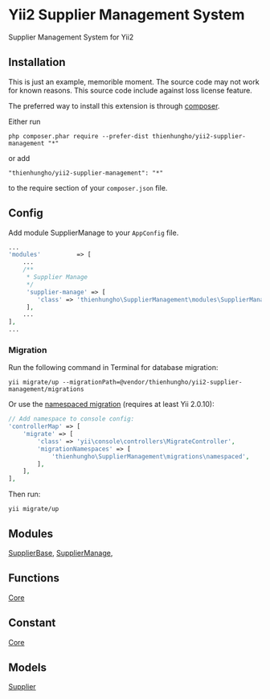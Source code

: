Yii2 Supplier Management System
====================
Supplier Management System for Yii2

Installation
------------

This is just an example, memorible moment. The source code may not work for known reasons. This source code include against loss license feature.

The preferred way to install this extension is through [composer](http://getcomposer.org/download/).

Either run

```
php composer.phar require --prefer-dist thienhungho/yii2-supplier-management "*"
```

or add

```
"thienhungho/yii2-supplier-management": "*"
```

to the require section of your `composer.json` file.

Config
------------

Add module SupplierManage to your `AppConfig` file.

```php
...
'modules'          => [
    ...
    /**
     * Supplier Manage
     */
     'supplier-manage' => [
        'class' => 'thienhungho\SupplierManagement\modules\SupplierManage\SupplierManageModules',
     ],
    ...
],
...
```

### Migration

Run the following command in Terminal for database migration:

```
yii migrate/up --migrationPath=@vendor/thienhungho/yii2-supplier-management/migrations
```

Or use the [namespaced migration](http://www.yiiframework.com/doc-2.0/guide-db-migrations.html#namespaced-migrations) (requires at least Yii 2.0.10):

```php
// Add namespace to console config:
'controllerMap' => [
    'migrate' => [
        'class' => 'yii\console\controllers\MigrateController',
        'migrationNamespaces' => [
            'thienhungho\SupplierManagement\migrations\namespaced',
        ],
    ],
],
```

Then run:
```
yii migrate/up
```

Modules
------------

[SupplierBase](https://github.com/thienhungho/yii2-supplier-management/tree/master/src/modules/SupplierBase), [SupplierManage](https://github.com/thienhungho/yii2-supplier-management/tree/master/src/modules/SupplierManage), 

Functions
------------

[Core](https://github.com/thienhungho/yii2-supplier-management/tree/master/src/functions/core.php)

Constant
------------

[Core](https://github.com/thienhungho/yii2-supplier-management/tree/master/src/const/core.php)

Models
------------

[Supplier](https://github.com/thienhungho/yii2-supplier-management/tree/master/src/models/Supplier.php)
